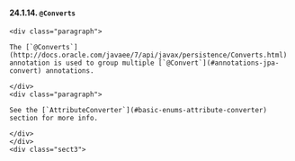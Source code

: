  #### 24.1.14. `@Converts`

    <div class="paragraph">

    The [`@Converts`](http://docs.oracle.com/javaee/7/api/javax/persistence/Converts.html) annotation is used to group multiple [`@Convert`](#annotations-jpa-convert) annotations.

    </div>
    <div class="paragraph">

    See the [`AttributeConverter`](#basic-enums-attribute-converter) section for more info.

    </div>
    </div>
    <div class="sect3">